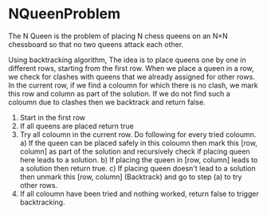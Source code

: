 # NQueenProblem
The N Queen is the problem of placing N chess queens on an N×N chessboard so that no two queens attack each other.

Using backtracking algorithm, The idea is to place queens one by one in different rows, starting from the first row. When we place a queen in a row, we check for clashes with queens that we already assigned for other rows. In the current row, if we find a coloumn for which there is no clash, we mark this row and column as part of the solution. If we do not find such a coloumn due to clashes then we backtrack and return false.

1) Start in the first row
2) If all queens are placed
    return true
3) Try all coloumn in the current row. 
   Do following for every tried coloumn.
    a) If the queen can be placed safely in this coloumn 
       then mark this [row, column] as part of the 
       solution and recursively check if placing
       queen here leads to a solution.
    b) If placing the queen in [row, column] leads to
       a solution then return true.
    c) If placing queen doesn't lead to a solution then
       unmark this [row, column] (Backtrack) and go to 
       step (a) to try other rows.
3) If all coloumn have been tried and nothing worked,
   return false to trigger backtracking.

